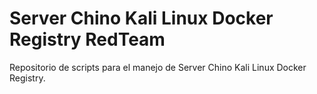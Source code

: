 # Server Chino Kali Linux Docker Registry RedTeam
Repositorio de scripts para el manejo de Server Chino Kali Linux Docker Registry.
